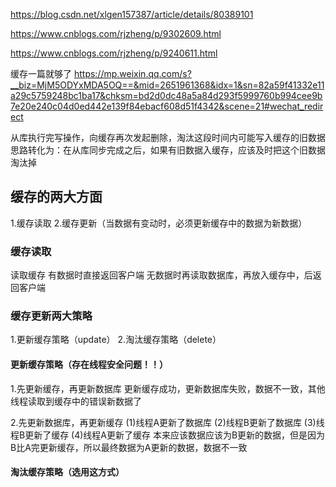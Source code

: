https://blog.csdn.net/xlgen157387/article/details/80389101

https://www.cnblogs.com/rjzheng/p/9302609.html

https://www.cnblogs.com/rjzheng/p/9240611.html


缓存一篇就够了
https://mp.weixin.qq.com/s?__biz=MjM5ODYxMDA5OQ==&mid=2651961368&idx=1&sn=82a59f41332e11a29c5759248bc1ba17&chksm=bd2d0dc48a5a84d293f5999760b994cee9b7e20e240c04d0ed442e139f84ebacf608d51f4342&scene=21#wechat_redirect

从库执行完写操作，向缓存再次发起删除，淘汰这段时间内可能写入缓存的旧数据
思路转化为：在从库同步完成之后，如果有旧数据入缓存，应该及时把这个旧数据淘汰掉



## 缓存的两大方面
1.缓存读取
2.缓存更新（当数据有变动时，必须更新缓存中的数据为新数据）

### 缓存读取
读取缓存
有数据时直接返回客户端
无数据时再读取数据库，再放入缓存中，后返回客户端

### 缓存更新两大策略
1.更新缓存策略（update）
2.淘汰缓存策略（delete）


#### 更新缓存策略（存在线程安全问题！！）
1.先更新缓存，再更新数据库 
更新缓存成功，更新数据库失败，数据不一致，其他线程读取到缓存中的错误新数据了

2.先更新数据库，再更新缓存
(1)线程A更新了数据库
(2)线程B更新了数据库
(3)线程B更新了缓存
(4)线程A更新了缓存
本来应该数据应该为B更新的数据，但是因为B比A完更新缓存，所以最终数据为A更新的数据，数据不一致



#### 淘汰缓存策略（选用这方式）





